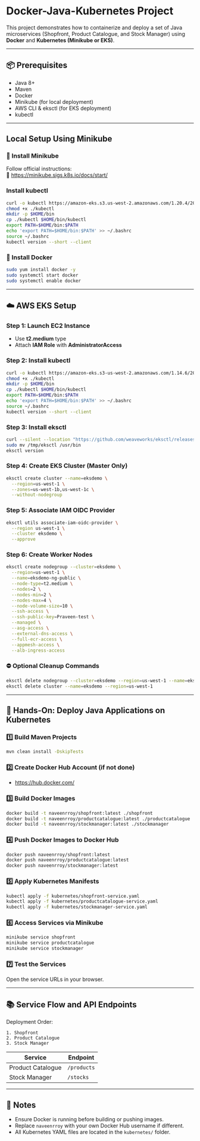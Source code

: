 #  Docker-Java-Kubernetes Project

This project demonstrates how to containerize and deploy a set of Java microservices (Shopfront, Product Catalogue, and Stock Manager) using **Docker** and **Kubernetes (Minikube or EKS)**.

---

## 📦 Prerequisites

- Java 8+
- Maven
- Docker
- Minikube (for local deployment)
- AWS CLI & eksctl (for EKS deployment)
- kubectl

---

##  Local Setup Using Minikube

### 🔧 Install Minikube

Follow official instructions:  
🔗 https://minikube.sigs.k8s.io/docs/start/

###  Install kubectl

```bash
curl -o kubectl https://amazon-eks.s3.us-west-2.amazonaws.com/1.20.4/2021-04-12/bin/linux/amd64/kubectl
chmod +x ./kubectl
mkdir -p $HOME/bin
cp ./kubectl $HOME/bin/kubectl
export PATH=$HOME/bin:$PATH
echo 'export PATH=$HOME/bin:$PATH' >> ~/.bashrc
source ~/.bashrc
kubectl version --short --client
```

### 🐳 Install Docker

```bash
sudo yum install docker -y
sudo systemctl start docker
sudo systemctl enable docker
```

---

## ☁️ AWS EKS Setup

### Step 1: Launch EC2 Instance
- Use **t2.medium** type
- Attach **IAM Role** with **AdministratorAccess**

### Step 2: Install kubectl

```bash
curl -o kubectl https://amazon-eks.s3-us-west-2.amazonaws.com/1.14.6/2019-08-22/bin/linux/amd64/kubectl
chmod +x ./kubectl
mkdir -p $HOME/bin
cp ./kubectl $HOME/bin/kubectl
export PATH=$HOME/bin:$PATH
echo 'export PATH=$HOME/bin:$PATH' >> ~/.bashrc
source ~/.bashrc
kubectl version --short --client
```

### Step 3: Install eksctl

```bash
curl --silent --location "https://github.com/weaveworks/eksctl/releases/latest/download/eksctl_$(uname -s)_amd64.tar.gz" | tar xz -C /tmp
sudo mv /tmp/eksctl /usr/bin
eksctl version
```

### Step 4: Create EKS Cluster (Master Only)

```bash
eksctl create cluster --name=eksdemo \
  --region=us-west-1 \
  --zones=us-west-1b,us-west-1c \
  --without-nodegroup
```

### Step 5: Associate IAM OIDC Provider

```bash
eksctl utils associate-iam-oidc-provider \
  --region us-west-1 \
  --cluster eksdemo \
  --approve
```

### Step 6: Create Worker Nodes

```bash
eksctl create nodegroup --cluster=eksdemo \
  --region=us-west-1 \
  --name=eksdemo-ng-public \
  --node-type=t2.medium \
  --nodes=2 \
  --nodes-min=2 \
  --nodes-max=4 \
  --node-volume-size=10 \
  --ssh-access \
  --ssh-public-key=Praveen-test \
  --managed \
  --asg-access \
  --external-dns-access \
  --full-ecr-access \
  --appmesh-access \
  --alb-ingress-access
```

### ⛔ Optional Cleanup Commands

```bash
eksctl delete nodegroup --cluster=eksdemo --region=us-west-1 --name=eksdemo-ng-public
eksctl delete cluster --name=eksdemo --region=us-west-1
```

---

## 🧪 Hands-On: Deploy Java Applications on Kubernetes

### 1️⃣ Build Maven Projects

```bash
mvn clean install -DskipTests
```

### 2️⃣ Create Docker Hub Account (if not done)

- https://hub.docker.com/

### 3️⃣ Build Docker Images

```bash
docker build -t naveenrroy/shopfront:latest ./shopfront
docker build -t naveenrroy/productcatalogue:latest ./productcatalogue
docker build -t naveenrroy/stockmanager:latest ./stockmanager
```

### 4️⃣ Push Docker Images to Docker Hub

```bash
docker push naveenrroy/shopfront:latest
docker push naveenrroy/productcatalogue:latest
docker push naveenrroy/stockmanager:latest
```

### 5️⃣ Apply Kubernetes Manifests

```bash
kubectl apply -f kubernetes/shopfront-service.yaml
kubectl apply -f kubernetes/productcatalogue-service.yaml
kubectl apply -f kubernetes/stockmanager-service.yaml
```

### 6️⃣ Access Services via Minikube

```bash
minikube service shopfront
minikube service productcatalogue
minikube service stockmanager
```

### 7️⃣ Test the Services

Open the service URLs in your browser.

---

## 📚 Service Flow and API Endpoints

Deployment Order:
```
1. Shopfront
2. Product Catalogue
3. Stock Manager
```

| Service            | Endpoint         |
|--------------------|------------------|
| Product Catalogue  | `/products`      |
| Stock Manager      | `/stocks`        |

---

## 📌 Notes

- Ensure Docker is running before building or pushing images.
- Replace `naveenrroy` with your own Docker Hub username if different.
- All Kubernetes YAML files are located in the `kubernetes/` folder.

